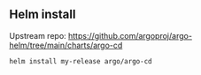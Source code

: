 ## Helm install 
Upstream repo: https://github.com/argoproj/argo-helm/tree/main/charts/argo-cd

```
helm install my-release argo/argo-cd
```
